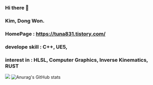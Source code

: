 ### Hi there 👋


### Kim, Dong Won.

### HomePage : https://tuna831.tistory.com/
### develope skill : C++, UE5,
### interest in : HLSL, Computer Graphics, Inverse Kinematics, RUST

<a href="https://www.unrealengine.com/ko/unreal-engine-5?utm_source=sa&utm_medium=click_link&utm_campaign=egk_ue5_download&utm_content=ue5_download&utm_term=406&gclid=CjwKCAjw79iaBhAJEiwAPYwoCFcHc9lUX6jl_Mubk0rZekOxm6gO3znifuPIfKkUXvYlCjBbGVjwJBoC__wQAvD_BwE" target="_blank"><img src="https://img.shields.io/badge/UnrealEngine-ff0000?style=for-the-badge&logo=#0E1128&logoColor=FFFFFF"/></a>
![Anurag's GitHub stats](https://github-readme-stats.vercel.app/api?username=comwitch&show_icons=true&theme=radical)
<!--
**comwitch/comwitch** is a ✨ _special_ ✨ repository because its `README.md` (this file) appears on your GitHub profile.

Here are some ideas to get you started:

- 🔭 I’m currently working on ...
- 🌱 I’m currently learning ...
- 👯 I’m looking to collaborate on ...
- 🤔 I’m looking for help with ...
- 💬 Ask me about ...
- 📫 How to reach me: ...
- 😄 Pronouns: ...
- ⚡ Fun fact: ...
-->
